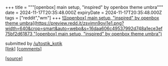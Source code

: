 +++
title = """[openbox] main setup, "inspired" by openbox theme umbra"""
date = 2024-11-17T20:35:48.000Z
expiryDate = 2024-11-17T20:35:48.000Z
tags = ["reddit","wm"]
+++
[![[openbox] main setup, "inspired" by openbox theme umbra](https://preview.redd.it/zsvimn9ovi1e1.png?width=640&crop=smart&auto=webp&s=16daa606c49537992d748a1ece3ef75bf2d61873 "[openbox] main setup, "inspired" by openbox theme umbra")](https://www.reddit.com/r/unixporn/comments/1gtmzcg/openbox_main_setup_inspired_by_openbox_theme_umbra/)

submitted by [/u/tostik\_kotik](https://www.reddit.com/user/tostik_kotik)  
[\[link\]](https://i.redd.it/zsvimn9ovi1e1.png) [\[comments\]](https://www.reddit.com/r/unixporn/comments/1gtmzcg/openbox_main_setup_inspired_by_openbox_theme_umbra/)

[[source]](https://www.reddit.com/r/unixporn/comments/1gtmzcg/openbox_main_setup_inspired_by_openbox_theme_umbra/)
